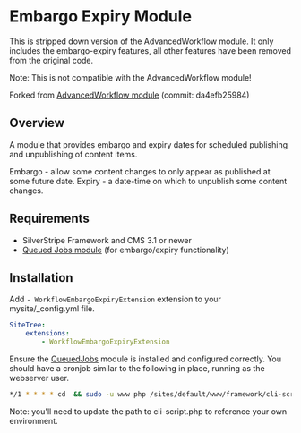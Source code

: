 # Embargo Expiry Module

This is stripped down version of the AdvancedWorkflow module. It only includes the embargo-expiry features, all other features have been removed from the original code. 

Note: This is not compatible with the AdvancedWorkflow module!

Forked from [AdvancedWorkflow module](https://github.com/silverstripe-australia/advancedworkflow) (commit:  da4efb25984)

## Overview

A module that provides embargo and expiry dates for scheduled publishing and unpublishing of content items.

Embargo - allow some content changes to only appear as published at some future date.
Expiry - a date-time on which to unpublish some content changes.

## Requirements

 * SilverStripe Framework and CMS 3.1 or newer
 * [Queued Jobs module](https://github.com/nyeholt/silverstripe-queuedjobs) (for embargo/expiry functionality)

## Installation

Add `- WorkflowEmbargoExpiryExtension` extension to your mysite/_config.yml file.

```yml
SiteTree:
    extensions:
        - WorkflowEmbargoExpiryExtension
```

Ensure the [QueuedJobs](https://github.com/nyeholt/silverstripe-queuedjobs)
module is installed and configured correctly.
You should have a cronjob similar to the following in place, running as the webserver user. 

```sh
*/1 * * * * cd  && sudo -u www php /sites/default/www/framework/cli-script.php dev/tasks/ProcessJobQueueTask
```

Note: you'll need to update the path to cli-script.php to reference your own environment.
